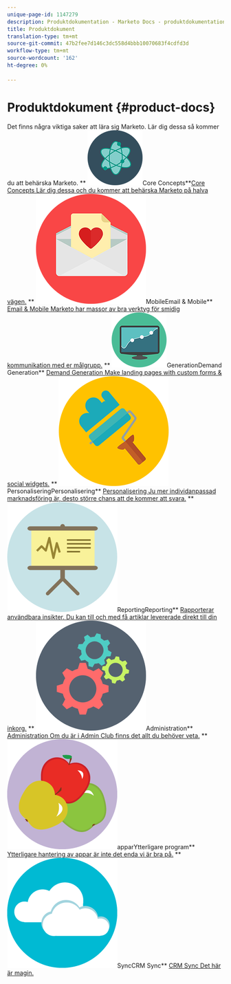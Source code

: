 ```yaml
---
unique-page-id: 1147279
description: Produktdokumentation - Marketo Docs - produktdokumentation
title: Produktdokument
translation-type: tm+mt
source-git-commit: 47b2fee7d146c3dc558d4bbb10070683f4cdfd3d
workflow-type: tm+mt
source-wordcount: '162'
ht-degree: 0%

---
```



# Produktdokument {#product-docs}

Det finns några viktiga saker att lära sig Marketo. Lär dig dessa så kommer du att behärska Marketo.
** ![Core Concepts](assets/education-science-12.png)Core Concepts**[Core Concepts Lär dig dessa och du kommer att behärska Marketo på halva vägen.](product-docs/core-marketo-concepts.md)     **  ![Email &amp; ](assets/valentine-day-10.png)MobileEmail &amp; Mobile**  [Email &amp; Mobile Marketo har massor av bra verktyg för smidig kommunikation med er målgrupp.](https://docs.marketo.com/pages/viewpage.action?pageId=557076)     **  ![Demand ](assets/seo-04.png)GenerationDemand Generation**  [Demand Generation Make landing pages with custom forms &amp; social widgets.](product-docs/demand-generation.md)     **  ![](assets/graphic-design-tools-19.png)PersonaliseringPersonalisering**  [Personalisering Ju mer individanpassad marknadsföring är, desto större chans att de kommer att svara.](product-docs/personalization.md)     **  ![](assets/office-21.png)ReportingReporting**  [Rapporterar användbara insikter. Du kan till och med få artiklar levererade direkt till din inkorg.](product-docs/reporting.md)     **  ![](assets/technology-08.png)Administration**  [Administration Om du är i Admin Club finns det allt du behöver veta.](https://docs.marketo.com/display/DOCS/Administration)     **  ![Ytterligare ](assets/food-10.png)apparYtterligare program**  [Ytterligare hantering av appar är inte det enda vi är bra på.](product-docs/additional-apps.md)     **  ![CRM ](assets/seo-33.png)SyncCRM Sync**  [CRM Sync Det här är magin.](product-docs/crm-sync.md)